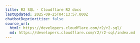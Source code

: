 ```yaml
---
title: R2 SQL · Cloudflare R2 docs
lastUpdated: 2025-09-25T04:13:57.000Z
chatbotDeprioritize: false
source_url:
  html: https://developers.cloudflare.com/r2/r2-sql/
  md: https://developers.cloudflare.com/r2/r2-sql/index.md
---
```


